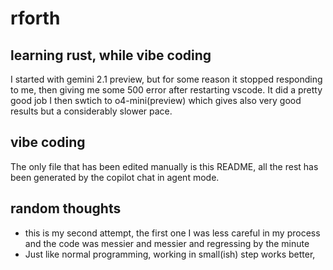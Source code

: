 # rforth

## learning rust, while vibe coding 

I started with gemini 2.1 preview, but for some reason it stopped responding to me, then giving me some 500 error after restarting vscode. 
It did a pretty good job
I then swtich to o4-mini(preview) which gives also very good results but a considerably slower pace.

## vibe coding

The only file that has been edited manually is this README, all the rest has been generated by the copilot chat in agent mode.

## random thoughts
- this is my second attempt, the first one I was less careful in my process and the code was messier and messier and regressing by the minute 
- Just like normal programming, working in small(ish) step works better, 